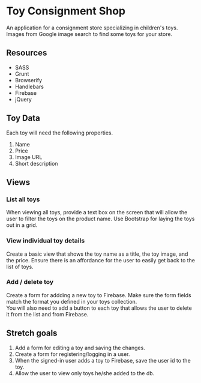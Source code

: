 # Toy Consignment Shop

An application for a consignment store specializing in children's toys. Images from Google image search to find some toys for your store.

## Resources

- SASS
- Grunt
- Browserify
- Handlebars
- Firebase
- jQuery

## Toy Data

Each toy will need the following properties.

1. Name
2. Price
3. Image URL
4. Short description

## Views

### List all toys

When viewing all toys, provide a text box on the screen that will allow the user to filter the toys on the product name. Use Bootstrap for laying the toys out in a grid.

### View individual toy details

Create a basic view that shows the toy name as a title, the toy image, and the price. Ensure there is an affordance for the user to easily get back to the list of toys.

### Add / delete toy

Create a form for addding a new toy to Firebase. Make sure the form fields match the format you defined in your toys collection.  
You will also need to add a button to each toy that allows the user to delete it from the list and from Firebase.

## Stretch goals
1. Add a form for editing a toy and saving the changes.   
2. Create a form for registering/logging in a user. 
3. When the signed-in user adds a toy to Firebase, save the user id to the toy. 
4. Allow the user to view only toys he/she added to the db.  
